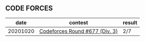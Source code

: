 ## CODE FORCES

| date | contest | result |
|  ----  | ---- | ---- |
| 20201020 | [Codeforces Round #677 (Div. 3)](https://codeforces.com/contest/1433/problems) | 2/7 |
